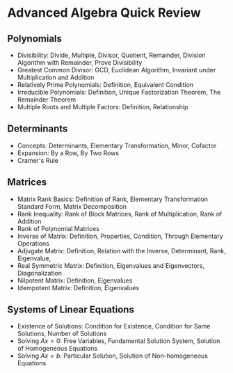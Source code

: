 
# Advanced Algebra Quick Review

## Polynomials

- Divisibility: Divide, Multiple, Divisor, Quotient, Remainder, Division Algorithm with Remainder, Prove Divisibility
- Greatest Common Divisor: GCD, Euclidean Algorithm, Invariant under Multiplication and Addition
- Relatively Prime Polynomials: Definition, Equivalent Condition
- Irreducible Polynomials: Definition, Unique Factorization Theorem, The Remainder Theorem
- Multiple Roots and Multiple Factors: Definition, Relationship

## Determinants

- Concepts: Determinants, Elementary Transformation, Minor, Cofactor
- Expansion: By a Row, By Two Rows
- Cramer's Rule

## Matrices

- Matrix Rank Basics: Definition of Rank, Elementary Transformation Standard Form, Matrix Decomposition
- Rank Inequality: Rank of Block Matrices, Rank of Multiplication, Rank of Addition
- Rank of Polynomial Matrices
- Inverse of Matrix: Definition, Properties, Condition, Through Elementary Operations
- Adjugate Matrix: Definition, Relation with the Inverse, Determinant, Rank, Eigenvalue, 
- Real Symmetric Matrix: Definition, Eigenvalues and Eigenvectors, Diagonalization
- Nilpotent Matrix: Definition, Eigenvalues
- Idempotent Matrix: Definition, Eigenvalues

## Systems of Linear Equations

- Existence of Solutions: Condition for Existence, Condition for Same Solutions, Number of Solutions
- Solving $Ax = 0$: Free Variables, Fundamental Solution System, Solution of Homogeneous Equations
- Solving $Ax = b$: Particular Solution, Solution of Non-homogeneous Equations
